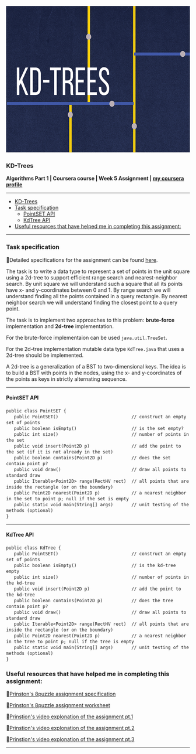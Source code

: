 <img height="400" src="logo.png" title="8 puzzle logo" width="1000"/>

### KD-Trees

**Algorithms Part 1 | Coursera course | Week 5
Assignment | [my coursera profile](https://www.coursera.org/user/045cf702be8b31ef1aa039e2b4f07db6)**

---
<!-- TOC -->

* [KD-Trees](#kd-trees)
* [Task specification](#task-specification)
    * [PointSET API](#pointset-api)
    * [KdTree API](#kdtree-api)
* [Useful resources that have helped me in completing this assignment:](#useful-resources-that-have-helped-me-in-completing-this-assignment)

<!-- TOC -->

---

### Task specification

🔗Detailed specifications for the assignment can be
found [here](https://coursera.cs.princeton.edu/algs4/assignments/kdtree/specification.php).

The task is to write a data type to represent a set of points in the unit square using a 2d-tree to support efficient
range search and nearest-neighbor search.
By unit square we will understand such a square that all its points have x- and y-coordinates between 0 and 1.
By range search we will understand finding all the points contained in a query rectangle.
By nearest neighbor search we will understand finding the closest point to a query point.

The task is to implement two approaches to this problem: **brute-force** implementation and **2d-tree** implementation.

For the brute-force implementaion can be used `java.util.TreeSet`.

For the 2d-tree implementation mutable data type `KdTree.java` that uses a 2d-tree should be implemented.

A 2d-tree is a generalization of a BST to two-dimensional keys.
The idea is to build a BST with points in the nodes, using the x- and y-coordinates of the points as keys in strictly
alternating sequence.

---

#### PointSET API

```
public class PointSET {
   public PointSET()                            // construct an empty set of points 
   public boolean isEmpty()                     // is the set empty? 
   public int size()                            // number of points in the set 
   public void insert(Point2D p)                // add the point to the set (if it is not already in the set)
   public boolean contains(Point2D p)           // does the set contain point p? 
   public void draw()                           // draw all points to standard draw 
   public Iterable<Point2D> range(RectHV rect)  // all points that are inside the rectangle (or on the boundary) 
   public Point2D nearest(Point2D p)            // a nearest neighbor in the set to point p; null if the set is empty 
   public static void main(String[] args)       // unit testing of the methods (optional) 
}
```

---

#### KdTree API

```
public class KdTree {
   public PointSET()                            // construct an empty set of points 
   public boolean isEmpty()                     // is the kd-tree empty
   public int size()                            // number of points in the kd-tree
   public void insert(Point2D p)                // add the point to the kd-tree
   public boolean contains(Point2D p)           // does the tree contain point p? 
   public void draw()                           // draw all points to standard draw 
   public Iterable<Point2D> range(RectHV rect)  // all points that are inside the rectangle (or on the boundary) 
   public Point2D nearest(Point2D p)            // a nearest neighbor in the tree to point p; null if the tree is empty 
   public static void main(String[] args)       // unit testing of the methods (optional) 
}
```

### Useful resources that have helped me in completing this assignment:

🔗[Prinston's 8puzzle assignment specification](https://www.cs.princeton.edu/courses/archive/spr14/cos226/checklist/kdtree.html)

🔗[Prinston's 8puzzle assignment worksheet](https://www.cs.princeton.edu/courses/archive/spr14/cos226/checklist/kdtree-worksheet.pdf)

🔗[Prinstion's video explonation of the assignment pt.1](https://www.youtube.com/watch?v=iRfNvfJszIE&list=LL&index=4)

🔗[Prinstion's video explonation of the assignment pt.2](https://www.youtube.com/watch?v=c_KIuD_mvEU&list=LL&index=3&t=943s)

🔗[Prinstion's video explonation of the assignment pt.3](https://www.youtube.com/watch?v=bkG6ECT0W3o&list=LL&index=2)

---